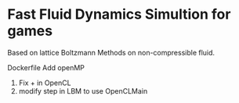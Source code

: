 # Fast Fluid Dynamics Simultion for games

Based on lattice Boltzmann Methods on non-compressible fluid.

Dockerfile Add openMP

1. Fix + in OpenCL
2. modify step in LBM to use OpenCLMain